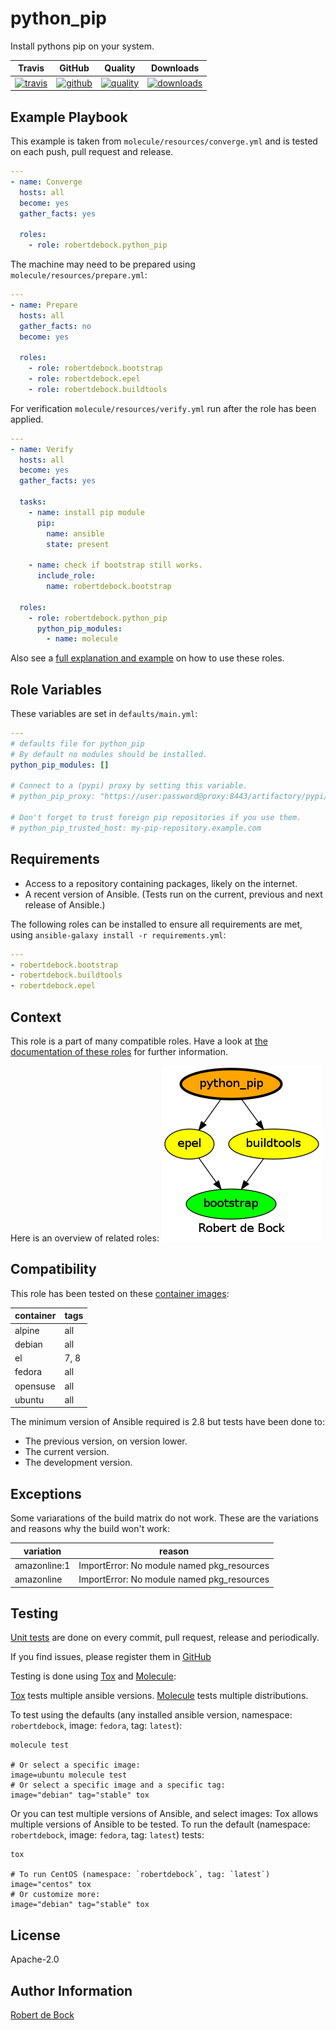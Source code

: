 # python_pip

Install pythons pip on your system.

|Travis|GitHub|Quality|Downloads|
|------|------|-------|---------|
|[![travis](https://travis-ci.com/robertdebock/ansible-role-python_pip.svg?branch=master)](https://travis-ci.com/robertdebock/ansible-role-python_pip)|[![github](https://github.com/robertdebock/ansible-role-python_pip/workflows/Ansible%20Molecule/badge.svg)](https://github.com/robertdebock/ansible-role-python_pip/actions)|[![quality](https://img.shields.io/ansible/quality/42440)](https://galaxy.ansible.com/robertdebock/python_pip)|[![downloads](https://img.shields.io/ansible/role/d/42440)](https://galaxy.ansible.com/robertdebock/python_pip)|

## Example Playbook

This example is taken from `molecule/resources/converge.yml` and is tested on each push, pull request and release.
```yaml
---
- name: Converge
  hosts: all
  become: yes
  gather_facts: yes

  roles:
    - role: robertdebock.python_pip
```

The machine may need to be prepared using `molecule/resources/prepare.yml`:
```yaml
---
- name: Prepare
  hosts: all
  gather_facts: no
  become: yes

  roles:
    - role: robertdebock.bootstrap
    - role: robertdebock.epel
    - role: robertdebock.buildtools
```

For verification `molecule/resources/verify.yml` run after the role has been applied.
```yaml
---
- name: Verify
  hosts: all
  become: yes
  gather_facts: yes

  tasks:
    - name: install pip module
      pip:
        name: ansible
        state: present

    - name: check if bootstrap still works.
      include_role:
        name: robertdebock.bootstrap

  roles:
    - role: robertdebock.python_pip
      python_pip_modules:
        - name: molecule
```

Also see a [full explanation and example](https://robertdebock.nl/how-to-use-these-roles.html) on how to use these roles.

## Role Variables

These variables are set in `defaults/main.yml`:
```yaml
---
# defaults file for python_pip
# By default no modules should be installed.
python_pip_modules: []

# Connect to a (pypi) proxy by setting this variable.
# python_pip_proxy: "https://user:password@proxy:8443/artifactory/pypi/pypi-virtual/simple"

# Don't forget to trust foreign pip repositories if you use them.
# python_pip_trusted_host: my-pip-repository.example.com
```

## Requirements

- Access to a repository containing packages, likely on the internet.
- A recent version of Ansible. (Tests run on the current, previous and next release of Ansible.)

The following roles can be installed to ensure all requirements are met, using `ansible-galaxy install -r requirements.yml`:

```yaml
---
- robertdebock.bootstrap
- robertdebock.buildtools
- robertdebock.epel

```

## Context

This role is a part of many compatible roles. Have a look at [the documentation of these roles](https://robertdebock.nl/) for further information.

Here is an overview of related roles:
![dependencies](https://raw.githubusercontent.com/robertdebock/drawings/artifacts/python_pip.png "Dependency")

## Compatibility

This role has been tested on these [container images](https://hub.docker.com/):

|container|tags|
|---------|----|
|alpine|all|
|debian|all|
|el|7, 8|
|fedora|all|
|opensuse|all|
|ubuntu|all|

The minimum version of Ansible required is 2.8 but tests have been done to:

- The previous version, on version lower.
- The current version.
- The development version.

## Exceptions

Some variarations of the build matrix do not work. These are the variations and reasons why the build won't work:

| variation                 | reason                 |
|---------------------------|------------------------|
| amazonline:1 | ImportError: No module named pkg_resources |
| amazonline | ImportError: No module named pkg_resources |


## Testing

[Unit tests](https://travis-ci.com/robertdebock/ansible-role-python_pip) are done on every commit, pull request, release and periodically.

If you find issues, please register them in [GitHub](https://github.com/robertdebock/ansible-role-python_pip/issues)

Testing is done using [Tox](https://tox.readthedocs.io/en/latest/) and [Molecule](https://github.com/ansible/molecule):

[Tox](https://tox.readthedocs.io/en/latest/) tests multiple ansible versions.
[Molecule](https://github.com/ansible/molecule) tests multiple distributions.

To test using the defaults (any installed ansible version, namespace: `robertdebock`, image: `fedora`, tag: `latest`):

```
molecule test

# Or select a specific image:
image=ubuntu molecule test
# Or select a specific image and a specific tag:
image="debian" tag="stable" tox
```

Or you can test multiple versions of Ansible, and select images:
Tox allows multiple versions of Ansible to be tested. To run the default (namespace: `robertdebock`, image: `fedora`, tag: `latest`) tests:

```
tox

# To run CentOS (namespace: `robertdebock`, tag: `latest`)
image="centos" tox
# Or customize more:
image="debian" tag="stable" tox
```

## License

Apache-2.0


## Author Information

[Robert de Bock](https://robertdebock.nl/)
